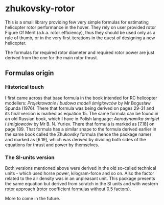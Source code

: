 # zhukovsky-rotor

This is a small library providing few very simple formulas for estimating helicopter rotor performance in the hover. They rely on user provided rotor Figure Of Merit (a.k.a. rotor efficiency), thus they should be used only as a rule of thumb, or in the very first iterations in the quest of designing a new helicopter.

The formulas for required rotor diameter and required rotor power are just derived from the one for the main rotor thrust.

## Formulas origin
### Historical touch
I first came across that base formula in the book intended for RC helicopter modellers: *Projektowanie i budowa modeli śmigłowców* by Mr Bogusław Spunda (1976). There that formula was being derived on pages 29-31 and its final version is marked as equation 15.
The same formula can be found in an old Russian book, which I have in Polish language: *Aerodynamika śmigieł i śmigłowców* by Mr B. N. Yuriev. There that formula is marked as [7.18] on page 189.
That formula has a similar shape to the formula derived earlier in the same book called the Zhukovsky formula (hence the package name) and marked as [6.19], which was derived by dividing both sides of the equations for thrust and power by themselves.
### The SI-units version
Both versions mentioned above were derived in the old so-called technical units - which used horse power, kilogram-force and so on. Also the factor related to the air density was in an unpleasant unit.
This package presents the same equation but derived from scratch in the SI units and with western rotor approach (rotor coefficient formulas without 0.5 factors).

More to come in the future.